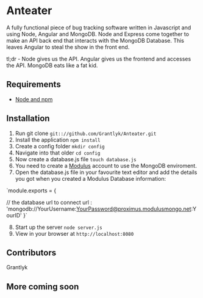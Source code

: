 # Anteater

A fully functional piece of bug tracking software written in Javascript and using Node, Angular and MongoDB. 
Node and Express come together to make an API back end that interacts with the MongoDB Database. This leaves Angular
to steal the show in the front end.

tl;dr - Node gives us the API. Angular gives us the frontend and accesses the API. MongoDB eats like a fat kid.


## Requirements

- [Node and npm](http://nodejs.org)

## Installation

1. Run git clone `git:://github.com/Grantlyk/Anteater.git` 
2. Install the application `npm install`
3. Create a config folder `mkdir config`
4. Navigate into that older `cd config`
5. Now create a database.js file `touch database.js`
6. You need to create a [Modulus](https://modulus.io/) account to use the MongoDB enviroment.
7. Open the database.js file in your favourite text editor and add the details you got when you created a Modulus Database information: 

`module.exports = {

  // the database url to connect
  url : 'mongodb://YourUsername:YourPassword@proximus.modulusmongo.net:YourID'
}`

8. Start up the server `node server.js`
9. View in your browser at `http://localhost:8080`

## Contributors

Grantlyk

## More coming soon